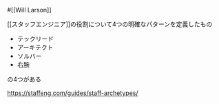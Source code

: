 #[[Will Larson]]

[[スタッフエンジニア]]の役割について4つの明確なパターンを定義したもの

- テックリード
- アーキテクト
- ソルバー
- 右腕

の4つがある

<https://staffeng.com/guides/staff-archetypes/>